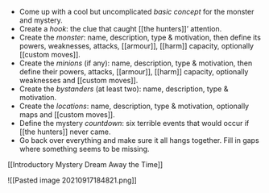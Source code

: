 - Come up with a cool but uncomplicated *basic concept* for the monster and mystery.
- Create a *hook*: the clue that caught [[the hunters]]’ attention.
- Create the *monster*: name, description, type & motivation, then define its powers, weaknesses, attacks, [[armour]], [[harm]] capacity, optionally [[custom moves]].
- Create the *minions* (if any): name, description, type & motivation, then define their powers, attacks, [[armour]], [[harm]] capacity, optionally weaknesses and [[custom moves]].
- Create the *bystanders* (at least two): name, description, type & motivation.
- Create the *locations*: name, description, type & motivation, optionally maps and [[custom moves]].
- Define the mystery *countdown*: six terrible events that would occur if [[the hunters]] never came.
- Go back over everything and make sure it all hangs together. Fill in gaps where something seems to be missing.

[[Introductory Mystery Dream Away the Time]]

![[Pasted image 20210917184821.png]]